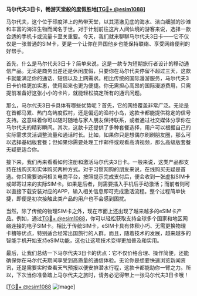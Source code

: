 **马尔代夫3日卡，畅游天堂般的度假胜地[[TG💪+ @esim1088](https://t.me/s/esim1088)]**

马尔代夫，这个位于印度洋上的热带天堂，以其清澈见底的海水、洁白细腻的沙滩和丰富的海洋生物而闻名于世。对于计划前往这片人间仙境的游客来说，选择一款合适的手机卡或流量卡至关重要。今天，我们就来聊聊马尔代夫3日卡——它不仅仅是一张普通的SIM卡，更是一个让你在异国他乡也能保持联络、享受网络便利的好帮手。

首先，什么是马尔代夫3日卡？简单来说，这是一款专为短期旅行者设计的移动通信产品。无论是商务出差还是休闲度假，只要你在马尔代夫停留不超过三天，这款卡就能满足你的通话、短信以及上网需求。相比传统的国际漫游服务，马尔代夫3日卡价格更加实惠，使用起来也更为便捷。你无需担心高昂的国际漫游费用，只需提前准备好这张小小的卡片，就能轻松搞定所有的通讯问题。

那么，马尔代夫3日卡具体有哪些优势呢？首先，它的网络覆盖非常广泛。无论是在首都马累、热门岛屿度假村，还是偏远的渔村小岛，这款卡都能提供稳定的信号支持。这意味着你可以随时随地与家人朋友保持联系，或者通过社交媒体分享你在马尔代夫的精彩瞬间。其次，这款卡还提供了多种套餐选择，用户可以根据自己的实际需求灵活调整流量和通话时长。比如，如果你只是想偶尔刷刷朋友圈，那么可以选择基础版套餐；但如果你需要处理工作邮件或观看高清视频，那么高级版套餐无疑更适合你。

接下来，我们再来看看如何注册和激活马尔代夫3日卡。一般来说，这类产品都支持在线购买和实体购买两种方式。对于习惯网购的朋友来说，在线购买无疑是首选。你只需要访问相关电商平台，按照提示完成支付后，便会收到一张虚拟SIM卡或邮寄过来的实际SIM卡。如果是后者，则需要插入手机后手动激活；而前者则可以直接下载安装对应的APP，输入相关信息即可完成激活流程。整个过程简单快捷，即便是初次接触此类产品的用户也不会感到困扰。

当然，除了传统的物理SIM卡之外，现在市面上还出现了越来越多的eSIM卡产品。例如，通过[TG💪+ @esim1088](https://t.me/s/esim1088)，你可以轻松获取支持全球多个国家和地区网络连接的电子SIM卡。相比于传统SIM卡，eSIM卡具有体积小巧、无需更换物理卡槽等优点，特别适合经常出国旅行的人群。而且，随着技术的发展，越来越多的智能手机开始支持eSIM功能，这也让这项技术变得更加普及和实用。

最后，让我们总结一下马尔代夫3日卡的优点：它不仅价格合理、操作简便，还能确保你在马尔代夫期间享受到高质量的通信体验。无论你是想要快速浏览新闻资讯，还是需要实时查看天气预报以便安排潜水行程，这款卡都能助你一臂之力。所以，下次当你准备踏上马尔代夫之旅时，请务必记得带上一张马尔代夫3日卡哦！

[[TG💪+ @esim1088](https://t.me/s/esim1088) ![Image](https://i.postimg.cc/4NQfJmqS/Snipaste-2025-05-13-00-14-12.png)]